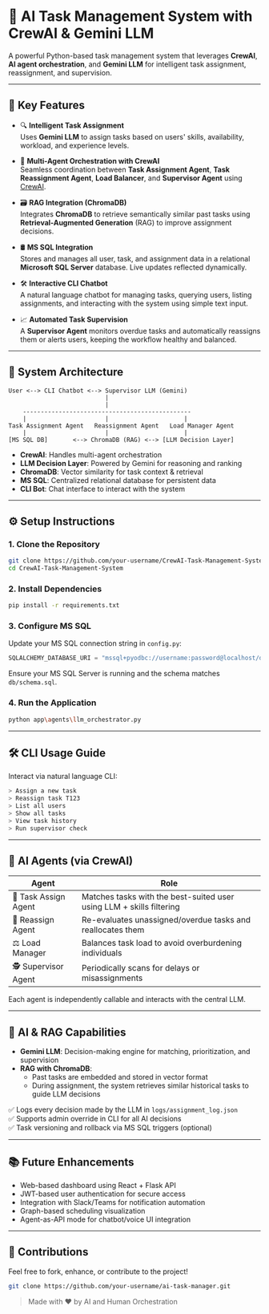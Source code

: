 # 🤖 AI Task Management System with CrewAI & Gemini LLM

A powerful Python-based task management system that leverages **CrewAI**, **AI agent orchestration**, and **Gemini LLM** for intelligent task assignment, reassignment, and supervision.

---

## 🚀 Key Features

- 🔍 **Intelligent Task Assignment**  
  Uses **Gemini LLM** to assign tasks based on users' skills, availability, workload, and experience levels.

- 🧠 **Multi-Agent Orchestration with CrewAI**  
  Seamless coordination between **Task Assignment Agent**, **Task Reassignment Agent**, **Load Balancer**, and **Supervisor Agent** using [CrewAI](https://github.com/joaomdmoura/crewAI).

- 🗃️ **RAG Integration (ChromaDB)**  
  Integrates **ChromaDB** to retrieve semantically similar past tasks using **Retrieval-Augmented Generation** (RAG) to improve assignment decisions.

- 🛢️ **MS SQL Integration**  
  Stores and manages all user, task, and assignment data in a relational **Microsoft SQL Server** database. Live updates reflected dynamically.

- 🛠️ **Interactive CLI Chatbot**  
  A natural language chatbot for managing tasks, querying users, listing assignments, and interacting with the system using simple text input.

- 📈 **Automated Task Supervision**  
  A **Supervisor Agent** monitors overdue tasks and automatically reassigns them or alerts users, keeping the workflow healthy and balanced.

---

## 🧬 System Architecture

```
User <--> CLI Chatbot <--> Supervisor LLM (Gemini)
                           |
                           |
    -----------------------------------------------
    |                      |                     |
Task Assignment Agent   Reassignment Agent   Load Manager Agent
    |                      |                     |
[MS SQL DB]       <--> ChromaDB (RAG) <--> [LLM Decision Layer]
```

- **CrewAI**: Handles multi-agent orchestration  
- **LLM Decision Layer**: Powered by Gemini for reasoning and ranking  
- **ChromaDB**: Vector similarity for task context & retrieval  
- **MS SQL**: Centralized relational database for persistent data  
- **CLI Bot**: Chat interface to interact with the system  

---

## ⚙️ Setup Instructions

### 1. Clone the Repository

```bash
git clone https://github.com/your-username/CrewAI-Task-Management-System.git
cd CrewAI-Task-Management-System
```

### 2. Install Dependencies

```bash
pip install -r requirements.txt
```

### 3. Configure MS SQL

Update your MS SQL connection string in `config.py`:

```python
SQLALCHEMY_DATABASE_URI = "mssql+pyodbc://username:password@localhost/dbname?driver=ODBC+Driver+17+for+SQL+Server"
```

Ensure your MS SQL Server is running and the schema matches `db/schema.sql`.

### 4. Run the Application

```bash
python app\agents\llm_orchestrator.py
```

---

## 🛠️ CLI Usage Guide

Interact via natural language CLI:

```bash
> Assign a new task  
> Reassign task T123  
> List all users  
> Show all tasks  
> View task history  
> Run supervisor check  
```

---

## 🤖 AI Agents (via CrewAI)

| Agent                | Role                                                                 |
| -------------------- | -------------------------------------------------------------------- |
| 🧠 Task Assign Agent | Matches tasks with the best-suited user using LLM + skills filtering |
| 🔁 Reassign Agent    | Re-evaluates unassigned/overdue tasks and reallocates them           |
| ⚖️ Load Manager      | Balances task load to avoid overburdening individuals                |
| 🕵️ Supervisor Agent | Periodically scans for delays or misassignments                      |

Each agent is independently callable and interacts with the central LLM.

---

## 🧠 AI & RAG Capabilities

* **Gemini LLM**: Decision-making engine for matching, prioritization, and supervision
* **RAG with ChromaDB**:
  * Past tasks are embedded and stored in vector format
  * During assignment, the system retrieves similar historical tasks to guide LLM decisions

✅ Logs every decision made by the LLM in `logs/assignment_log.json`  
✅ Supports admin override in CLI for all AI decisions  
✅ Task versioning and rollback via MS SQL triggers (optional)

---

## 📚 Future Enhancements

* Web-based dashboard using React + Flask API
* JWT-based user authentication for secure access
* Integration with Slack/Teams for notification automation
* Graph-based scheduling visualization
* Agent-as-API mode for chatbot/voice UI integration

---

## 🙌 Contributions

Feel free to fork, enhance, or contribute to the project!

```bash
git clone https://github.com/your-username/ai-task-manager.git
```

> Made with ❤️ by AI and Human Orchestration
